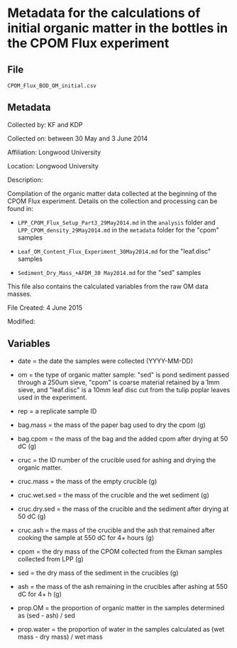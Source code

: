 # Metadata for the calculations of initial organic matter in the bottles in the CPOM Flux experiment 

## File

`CPOM_Flux_BOD_OM_initial.csv`

## Metadata

Collected by: KF and KDP

Collected on: between 30 May and 3 June 2014 

Affiliation: Longwood University

Location: Longwood University

Description:

Compilation of the organic matter data collected at the beginning of the CPOM Flux experiment.  Details on the collection and processing can be found in:

* `LPP_CPOM_Flux_Setup_Part3_29May2014.md` in the `analysis` folder and `LPP_CPOM_density_29May2014.md` in the `metadata` folder for the "cpom" samples

* `Leaf_OM_Content_Flux_Experiment_30May2014.md` for the "leaf.disc" samples

* `Sediment_Dry_Mass_+AFDM_30 May2014.md` for the "sed" samples

This file also contains the calculated variables from the raw OM data masses.

File Created: 4 June 2015

Modified: 

## Variables

* date = the date the samples were collected (YYYY-MM-DD)

* om = the type of organic matter sample: "sed" is pond sediment passed through a 250um sieve, "cpom" is coarse material retained by a 1mm sieve, and "leaf.disc" is a 10mm leaf disc cut from the tulip poplar leaves used in the experiment.

* rep = a replicate sample ID

* bag.mass = the mass of the paper bag used to dry the cpom (g)

* bag.cpom = the mass of the bag and the added cpom after drying at 50 dC (g)

* cruc = the ID number of the crucible used for ashing and drying the organic matter.

* cruc.mass = the mass of the empty crucible (g)

* cruc.wet.sed = the mass of the crucible and the wet sediment (g)

* cruc.dry.sed = the mass of the crucible and the sediment after drying at 50 dC (g)

* cruc.ash = the mass of the crucible and the ash that remained after cooking the sample at 550 dC for 4+ hours (g)

* cpom = the dry mass of the CPOM collected from the Ekman samples collected from LPP (g)

* sed = the dry mass of the sediment in the crucibles (g) 

* ash = the mass of the ash remaining in the crucibles after ashing at 550 dC for 4+ h (g)

* prop.OM = the proportion of organic matter in the samples determined as (sed - ash) / sed

* prop.water = the proportion of water in the samples calculated as (wet mass - dry mass) / wet mass
